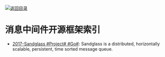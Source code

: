 [![返回目录](https://parg.co/UGo)](https://parg.co/b4z) 
# 消息中间件开源框架索引

- [2017-Sandglass #Project# #Go#](https://github.com/celrenheit/sandglass): Sandglass is a distributed, horizontally scalable, persistent, time sorted message queue.
